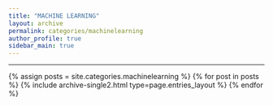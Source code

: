 ```yaml
---
title: "MACHINE LEARNING"
layout: archive
permalink: categories/machinelearning
author_profile: true
sidebar_main: true
---
```


<!-- 공백이 포함되어 있는 카테고리 이름의 경우 site.categories['a b c'] 이런식으로! -->

***

{% assign posts = site.categories.machinelearning %}
{% for post in posts %} {% include archive-single2.html type=page.entries_layout %} {% endfor %}
